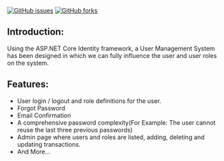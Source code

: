 [![GitHub issues](https://img.shields.io/github/issues/sabrierayozbek/sentiment_and_personality_analysis.svg)](https://github.com/sentiment_and_personality_analysis/issues)
[![GitHub forks](https://img.shields.io/github/forks/sabrierayozbek/sentiment_and_personality_analysis.svg)](https://github.com/sentiment_and_personality_analysis/network)


## Introduction: 

Using the ASP.NET Core Identity framework, a User Management System has been designed in which we can fully influence the user and user roles on the system.


## Features: 
- User login / logout and role definitions for the user.
- Forgot Password
- Email Confirmation
- A comprehensive password complexity(For Example: The user cannot reuse the last three previous passwords)
- Admin page where users and roles are listed, adding, deleting and updating transactions.
- And More...
